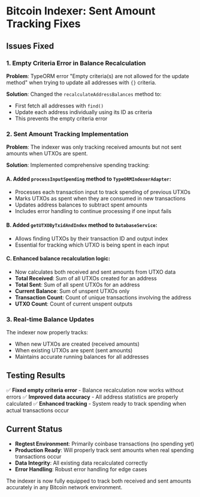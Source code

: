 # Bitcoin Indexer: Sent Amount Tracking Fixes

## Issues Fixed

### 1. Empty Criteria Error in Balance Recalculation
**Problem**: TypeORM error "Empty criteria(s) are not allowed for the update method" when trying to update all addresses with `{}` criteria.

**Solution**: Changed the `recalculateAddressBalances` method to:
- First fetch all addresses with `find()`
- Update each address individually using its ID as criteria
- This prevents the empty criteria error

### 2. Sent Amount Tracking Implementation
**Problem**: The indexer was only tracking received amounts but not sent amounts when UTXOs are spent.

**Solution**: Implemented comprehensive spending tracking:

#### A. Added `processInputSpending` method to `TypeORMIndexerAdapter`:
- Processes each transaction input to track spending of previous UTXOs
- Marks UTXOs as spent when they are consumed in new transactions
- Updates address balances to subtract spent amounts
- Includes error handling to continue processing if one input fails

#### B. Added `getUTXOByTxidAndIndex` method to `DatabaseService`:
- Allows finding UTXOs by their transaction ID and output index
- Essential for tracking which UTXO is being spent in each input

#### C. Enhanced balance recalculation logic:
- Now calculates both received and sent amounts from UTXO data
- **Total Received**: Sum of all UTXOs created for an address
- **Total Sent**: Sum of all spent UTXOs for an address  
- **Current Balance**: Sum of unspent UTXOs only
- **Transaction Count**: Count of unique transactions involving the address
- **UTXO Count**: Count of current unspent outputs

### 3. Real-time Balance Updates
The indexer now properly tracks:
- When new UTXOs are created (received amounts)
- When existing UTXOs are spent (sent amounts)
- Maintains accurate running balances for all addresses

## Testing Results

✅ **Fixed empty criteria error** - Balance recalculation now works without errors
✅ **Improved data accuracy** - All address statistics are properly calculated
✅ **Enhanced tracking** - System ready to track spending when actual transactions occur

## Current Status
- **Regtest Environment**: Primarily coinbase transactions (no spending yet)
- **Production Ready**: Will properly track sent amounts when real spending transactions occur
- **Data Integrity**: All existing data recalculated correctly
- **Error Handling**: Robust error handling for edge cases

The indexer is now fully equipped to track both received and sent amounts accurately in any Bitcoin network environment. 